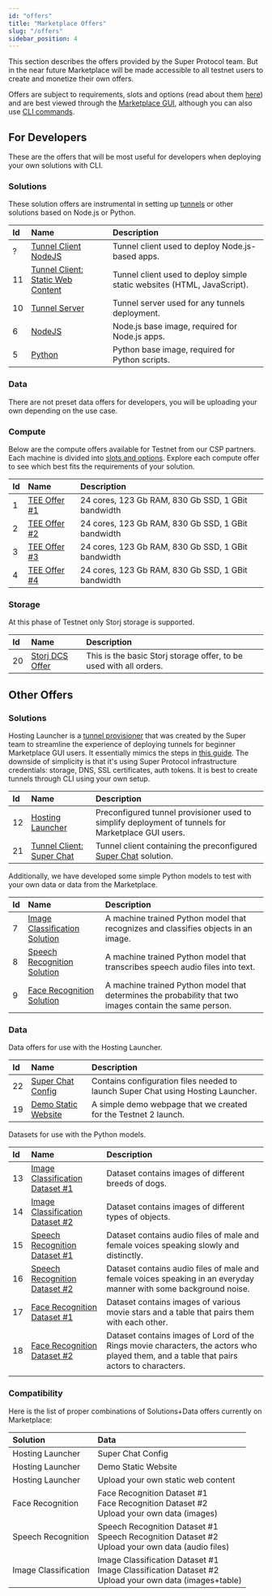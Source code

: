 ```yaml
---
id: "offers"
title: "Marketplace Offers"
slug: "/offers"
sidebar_position: 4
---
```


This section describes the offers provided by the Super Protocol team. But in the near future Marketplace will be made accessible to all testnet users to create and monetize their own offers.

Offers are subject to requirements, slots and options (read about them [here](/developers/fundamentals/slots)) and are best viewed through the [Marketplace GUI](/developers/marketplace/), although you can also use [CLI commands](/developers/cli_commands/offers).

## For Developers

These are the offers that will be most useful for developers when deploying your own solutions with CLI.

### Solutions

These solution offers are instrumental in setting up [tunnels](/developers/fundamentals/tunnels) or other solutions based on Node.js or Python.

| **Id** | **Name**                                                                                        | **Description**                                                         |
|:-------|:------------------------------------------------------------------------------------------------|:------------------------------------------------------------------------|
| ?      | [Tunnel Client NodeJS](https://marketplace.stg.superprotocol.com/solutions?offer=offerId%3D21)  | Tunnel client used to deploy Node.js-based apps.                        |
| 11     | [Tunnel Client: Static Web Content](https://marketplace.superprotocol.com/solutions?offerId=11) | Tunnel client used to deploy simple static websites (HTML, JavaScript). |
| 10     | [Tunnel Server](https://marketplace.superprotocol.com/solutions?offerId=10)                     | Tunnel server used for any tunnels deployment.                          |
| 6      | [NodeJS](https://marketplace.superprotocol.com/solutions?offerId=6)                             | Node.js base image, required for Node.js apps.                          |
| 5      | [Python](https://marketplace.superprotocol.com/solutions?offerId=5)                             | Python base image, required for Python scripts.                         |

### Data

There are not preset data offers for developers, you will be uploading your own depending on the use case.

### Compute

Below are the compute offers available for Testnet from our CSP partners. Each machine is divided into [slots and options](/developers/fundamentals/slots/). Explore each compute offer to see which best fits the requirements of your solution. 

| **Id** | **Name**                                                                | **Description**                                    |
|:-------|:------------------------------------------------------------------------|:---------------------------------------------------|
| 1      | [TEE Offer #1](https://marketplace.superprotocol.com/compute?offerId=1) | 24 cores, 123 Gb RAM, 830 Gb SSD, 1 GBit bandwidth |
| 2      | [TEE Offer #2](https://marketplace.superprotocol.com/compute?offerId=2) | 24 cores, 123 Gb RAM, 830 Gb SSD, 1 GBit bandwidth      |
| 3      | [TEE Offer #3](https://marketplace.superprotocol.com/compute?offerId=3) | 24 cores, 123 Gb RAM, 830 Gb SSD, 1 GBit bandwidth      |
| 4      | [TEE Offer #4](https://marketplace.superprotocol.com/compute?offerId=4) | 24 cores, 123 Gb RAM, 830 Gb SSD, 1 GBit bandwidth      |


### Storage

At this phase of Testnet only Storj storage is supported.

| **Id** | **Name**                                                                    | **Description**                                                    |
|:-------|:----------------------------------------------------------------------------|:-------------------------------------------------------------------|
| 20     | [Storj DCS Offer](https://marketplace.superprotocol.com/storage?offerId=20) | This is the basic Storj storage offer, to be used with all orders. |


## Other Offers

### Solutions

Hosting Launcher is a [tunnel provisioner](/developers/fundamentals/tunnels/provisioner/) that was created by the Super team to streamline the experience of deploying tunnels for beginner Marketplace GUI users. It essentially mimics the steps in [this guide](/developers/deployment_guides/tunnels). The downside of simplicity is that it's using Super Protocol infrastructure credentials: storage, DNS, SSL certificates, auth tokens. It is best to create tunnels through CLI using your own setup.

| **Id** | **Name**                                                                                | **Description**                                                                                    |
|:-------|:----------------------------------------------------------------------------------------|:---------------------------------------------------------------------------------------------------|
| 12     | [Hosting Launcher](https://marketplace.superprotocol.com/solutions?offerId=12)          | Preconfigured tunnel provisioner used to simplify deployment of tunnels for Marketplace GUI users. |
| 21     | [Tunnel Client: Super Chat](https://marketplace.superprotocol.com/solutions?offerId=21) | Tunnel client containing the preconfigured [Super Chat](/developers/offers/superchat) solution.    |

Additionally, we have developed some simple Python models to test with your own data or data from the Marketplace.

| **Id** | **Name**                                                                                   | **Description** |
|:-------|:-------------------------------------------------------------------------------------------|:----------------|
| 7      | [Image Classification Solution](https://marketplace.superprotocol.com/solutions?offerId=7) | A machine trained Python model that recognizes and classifies objects in an image.               |
| 8      | [Speech Recognition Solution](https://marketplace.superprotocol.com/solutions?offerId=8)   | A machine trained Python model that transcribes speech audio files into text.               |
| 9      | [Face Recognition Solution](https://marketplace.superprotocol.com/solutions?offerId=9)     | A machine trained Python model that determines the probability that two images contain the same person.               |

### Data

Data offers for use with the Hosting Launcher.

| **Id** | **Name**                                                                     | **Description**                                                                  |
|:-------|:-----------------------------------------------------------------------------|:---------------------------------------------------------------------------------|
| 22     | [Super Chat Config](https://marketplace.superprotocol.com/data?offerId=22)   | Contains configuration files needed to launch Super Chat using Hosting Launcher. |
| 19     | [Demo Static Website](https://marketplace.superprotocol.com/data?offerId=19) | A simple demo webpage that we created for the Testnet 2 launch.                  |

Datasets for use with the Python models.

| **Id** | **Name**                                                                                 | **Description**                                                                  |
|:-------|:-----------------------------------------------------------------------------------------|:---------------------------------------------------------------------------------|
| 13     | [Image Classification Dataset #1](https://marketplace.superprotocol.com/data?offerId=13) | Dataset contains images of different breeds of dogs.                        |
| 14     | [Image Classification Dataset #2](https://marketplace.superprotocol.com/data?offerId=14) | Dataset contains images of different types of objects.                       |
| 15     | [Speech Recognition Dataset #1](https://marketplace.superprotocol.com/data?offerId=15)   | Dataset contains audio files of male and female voices speaking slowly and distinctly.                          |
| 16     | [Speech Recognition Dataset #2](https://marketplace.superprotocol.com/data?offerId=16)   | Dataset contains audio files of male and female voices speaking in an everyday manner with some background noise.   |
| 17     | [Face Recognition Dataset #1](https://marketplace.superprotocol.com/data?offerId=17)     | Dataset contains images of various movie stars and a table that pairs them with each other.                                                                               |
| 18     | [Face Recognition Dataset #2](https://marketplace.superprotocol.com/data?offerId=18)     | Dataset contains images of Lord of the Rings movie characters, the actors who played them, and a table that pairs actors to characters.                     
                                                          |

### Compatibility

Here is the list of proper combinations of Solutions+Data offers currently on Marketplace:

| **Solution**         | **Data**                                                                                                    |
|:---------------------|:------------------------------------------------------------------------------------------------------------|
| Hosting Launcher     | Super Chat Config                                                                                           |
| Hosting Launcher     | Demo Static Website                                                                                         |
| Hosting Launcher     | Upload your own static web content                                                                          |
| Face Recognition     | Face Recognition Dataset #1<br/>Face Recognition Dataset #2<br/>Upload your own data (images)               |
| Speech Recognition   | Speech Recognition Dataset #1<br/>Speech Recognition Dataset #2<br/>Upload your own data (audio files)      |
| Image Classification | Image Classification Dataset #1<br/>Image Classification Dataset #2<br/>Upload your own data (images+table) |